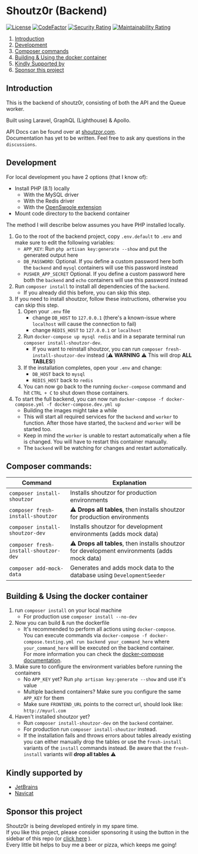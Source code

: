# Shoutz0r (Backend)

[![License](https://img.shields.io/github/license/Shoutz0r/backend.svg?style=flat)](https://www.gnu.org/licenses/gpl-3.0.en.html)
[![CodeFactor](https://www.codefactor.io/repository/github/Shoutz0r/backend/badge/main)](https://www.codefactor.io/repository/github/Shoutz0r/backend/overview/main)
[![Security Rating](https://sonarcloud.io/api/project_badges/measure?project=Shoutz0r_backend&metric=security_rating)](https://sonarcloud.io/summary/new_code?id=Shoutz0r_backend)
[![Maintainability Rating](https://sonarcloud.io/api/project_badges/measure?project=Shoutz0r_backend&metric=sqale_rating)](https://sonarcloud.io/summary/new_code?id=Shoutz0r_backend)

1. [Introduction](#introduction)
2. [Development](#development)
3. [Composer commands](#composer-commands)
4. [Building & Using the docker container](#building--using-the-docker-container)
5. [Kindly Supported by](#kindly-supported-by)
6. [Sponsor this project](#sponsor-this-project)

## Introduction

This is the backend of shoutz0r, consisting of both the API and the Queue worker.

Built using Laravel, GraphQL (Lighthouse) & Apollo.

API Docs can be found over at [shoutzor.com](https://shoutzor.com/phpdocs/app/master/). \
Documentation has yet to be written. Feel free to ask any questions in the `discussions`.

## Development

For local development you have 2 options (that I know of):
- Install PHP (8.1) locally
    - With the MySQL driver
    - With the Redis driver
    - With the [OpenSwoole extension](https://openswoole.com/docs/get-started/installation)
- Mount code directory to the backend container

The method I will describe below assumes you have PHP installed locally.

1. Go to the root of the backend project, copy `.env.default` to `.env` and make sure to edit the following variables:
    - `APP_KEY`: Run `php artisan key:generate --show` and put the generated output here
    - `DB_PASSWORD`: Optional. If you define a custom password here both the `backend` and `mysql` containers will use this password instead
    - `PUSHER_APP_SECRET` Optional. If you define a custom password here both the `backend` and `echo` containers will use this password instead
2. Run `composer install` to install all dependencies of the `backend`.
    - If you already did this before, you can skip this step.
3. If you need to install shoutzor, follow these instructions, otherwise you can skip this step.
   1. Open your `.env` file 
      - change `DB_HOST` to `127.0.0.1` (there's a known-issue where `localhost` will cause the connection to fail)
      - change `REDIS_HOST` to `127.0.0.1` or `localhost`
   2. Run `docker-compose up mysql redis` and in a separate terminal run `composer install-shoutzor-dev`.
      - If you want to reinstall shoutzor, you can run `composer fresh-install-shoutzor-dev` instead (⚠️ **WARNING** ⚠️ This will drop **ALL TABLES**!)
   3. If the installation completes, open your `.env` and change:
      - `DB_HOST` back to `mysql`
      - `REDIS_HOST` back to `redis`
   4. You can now go back to the running `docker-compose` command and hit `CTRL + C` to shut down those containers.
4. To start the full backend, you can now run `docker-compose -f docker-compose.yml -f docker-compose.dev.yml up` 
    - Building the images might take a while
    - This will start all required services for the `backend` and `worker` to function. After those have started, the `backend` and `worker` will be started too.
    - Keep in mind the `worker` is unable to restart automatically when a file is changed. You will have to restart this container manually.
    - The `backend` will be watching for changes and restart automatically.

## Composer commands:

| Command                               | Explanation                                                            |
|---------------------------------------|------------------------------------------------------------------------|
| `composer install-shoutzor`           | Installs shoutzor for production environments                          |
| `composer fresh-install-shoutzor`     | ⚠️ **Drops all tables**, then installs shoutzor for production environments                          |
| `composer install-shoutzor-dev`       | Installs shoutzor for development environments (adds mock data)        |
| `composer fresh-install-shoutzor-dev` | ⚠️ **Drops all tables**, then installs shoutzor for development environments (adds mock data)        |
| `composer add-mock-data`              | Generates and adds mock data to the database using `DevelopmentSeeder` |

## Building & Using the docker container
1. run `composer install` on your local machine
    - For production use `composer install --no-dev`
2. Now you can build & run the dockerfile
    - It's recommended to perform all actions using `docker-compose`. \
    You can execute commands via `docker-compose -f docker-compose.testing.yml run backend your_command_here` where `your_command_here` will be executed on the backend container.\
    For more information you can check the [docker-compose documentation](https://docs.docker.com/compose/).
3. Make sure to configure the environment variables before running the containers
    - No `APP_KEY` yet? Run `php artisan key:generate --show` and use it's value
    - Multiple backend containers? Make sure you configure the same `APP_KEY` for them
    - Make sure `FRONTEND_URL` points to the correct url, should look like: `http://myurl.com`
4. Haven't installed shoutzor yet? 
    - Run `composer install-shoutzor-dev` on the `backend` container.
    - For production run `composer install-shoutzor` instead.
    - If the installation fails and throws errors about tables already existing you can either manually drop the tables or use the `fresh-install` variants of the `install` commands instead. Be aware that the `fresh-install` variants will **drop all tables** ⚠️

## Kindly supported by

* [JetBrains](https://www.jetbrains.com/?from=Shoutz0r)
* [Navicat](https://www.navicat.com/)

## Sponsor this project

Shoutz0r is being developed entirely in my spare time. \
If you like this project, please consider sponsoring it using the button in the sidebar of this repo (or [click here](https://github.com/sponsors/xorinzor) ).\
Every little bit helps to buy me a beer or pizza, which keeps me going!
